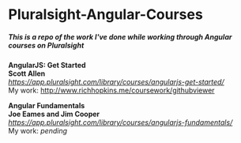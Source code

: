 # Pluralsight-Angular-Courses
##### This is a repo of the work I've done while working through Angular courses on Pluralsight

**AngularJS: Get Started**  
**Scott Allen**  
_https://app.pluralsight.com/library/courses/angularjs-get-started/_  
My work: http://www.richhopkins.me/coursework/githubviewer

**Angular Fundamentals**  
**Joe Eames and Jim Cooper**  
_https://app.pluralsight.com/library/courses/angularjs-fundamentals/_  
My work: _pending_